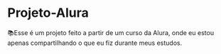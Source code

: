 # Projeto-Alura
📚Esse é um projeto feito a partir de um curso da Alura, onde eu estou apenas compartilhando o que eu fiz durante meus estudos.
